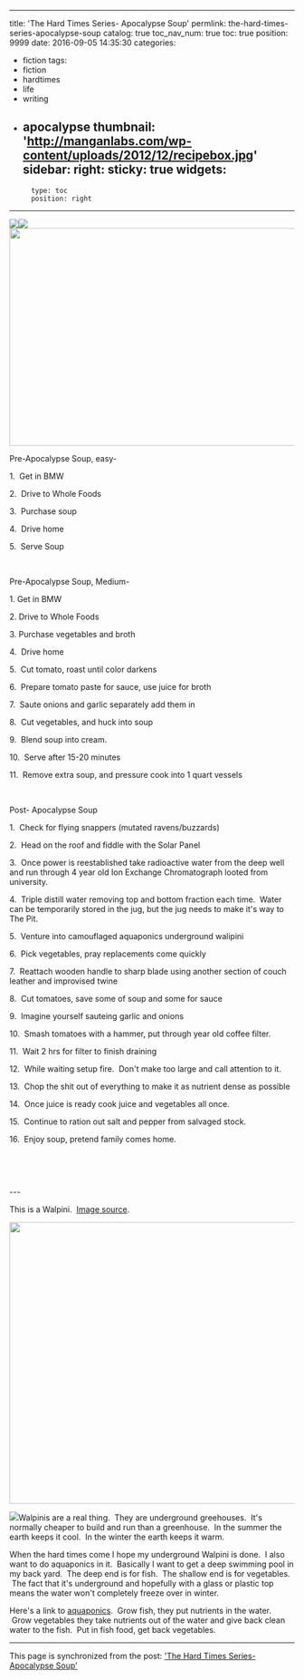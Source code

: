 
---
title: 'The Hard Times Series- Apocalypse Soup'
permlink: the-hard-times-series-apocalypse-soup
catalog: true
toc_nav_num: true
toc: true
position: 9999
date: 2016-09-05 14:35:30
categories:
- fiction
tags:
- fiction
- hardtimes
- life
- writing
- apocalypse
thumbnail: 'http://manganlabs.com/wp-content/uploads/2012/12/recipebox.jpg'
sidebar:
    right:
        sticky: true
widgets:
    -
        type: toc
        position: right
---


<html>
<p><img src="http://manganlabs.com/wp-content/uploads/2012/12/recipebox.jpg"/><img src="http://www.myrecipebookapp.com/wp-content/uploads/2012/10/main-image.png"/><img src="http://vol25.typepad.com/photos/ttv_prints/recipe-card.jpg" width="640" height="384"/></p>
<p>Pre-Apocalypse Soup, easy-</p>
<p>1. &nbsp;Get in BMW</p>
<p>2. &nbsp;Drive to Whole Foods</p>
<p>3. &nbsp;Purchase soup</p>
<p>4. &nbsp;Drive home</p>
<p>5. &nbsp;Serve Soup</p>
<p><br></p>
<p>Pre-Apocalypse Soup, Medium-</p>
<p>1. Get in BMW</p>
<p>2. Drive to Whole Foods</p>
<p>3. Purchase vegetables and broth</p>
<p>4. &nbsp;Drive home</p>
<p>5. &nbsp;Cut tomato, roast until color darkens</p>
<p>6. &nbsp;Prepare tomato paste for sauce, use juice for broth</p>
<p>7. &nbsp;Saute onions and garlic separately add them in</p>
<p>8. &nbsp;Cut vegetables, and huck into soup</p>
<p>9. &nbsp;Blend soup into cream.</p>
<p>10. &nbsp;Serve after 15-20 minutes</p>
<p>11. &nbsp;Remove extra soup, and pressure cook into 1 quart vessels</p>
<p><br></p>
<p>Post- Apocalypse Soup</p>
<p>1. &nbsp;Check for flying snappers (mutated ravens/buzzards)</p>
<p>2. &nbsp;Head on the roof and fiddle with the Solar Panel</p>
<p>3. &nbsp;Once power is reestablished take radioactive water from the deep well and run through 4 year old Ion Exchange Chromatograph looted from university.</p>
<p>4. &nbsp;Triple distill water removing top and bottom fraction each time. &nbsp;Water can be temporarily stored in the jug, but the jug needs to make it's way to The Pit.</p>
<p>5. &nbsp;Venture into camouflaged aquaponics underground walipini</p>
<p>6. &nbsp;Pick vegetables, pray replacements come quickly</p>
<p>7. &nbsp;Reattach wooden handle to sharp blade using another section of couch leather and improvised twine</p>
<p>8. &nbsp;Cut tomatoes, save some of soup and some for sauce</p>
<p>9. &nbsp;Imagine yourself sauteing garlic and onions</p>
<p>10. &nbsp;Smash tomatoes with a hammer, put through year old coffee filter.</p>
<p>11. &nbsp;Wait 2 hrs for filter to finish draining</p>
<p>12. &nbsp;While waiting setup fire. &nbsp;Don't make too large and call attention to it.</p>
<p>13. &nbsp;Chop the shit out of everything to make it as nutrient dense as possible</p>
<p>14. &nbsp;Once juice is ready cook juice and vegetables all once. &nbsp;</p>
<p>15. &nbsp;Continue to ration out salt and pepper from salvaged stock.</p>
<p>16. &nbsp;Enjoy soup, pretend family comes home.</p>
<p><br></p>
<p><br></p>
<p>---</p>
<p>This is a Walpini. &nbsp;<a href="http://www.treehugger.com/green-architecture/build-underground-greenhouse-garden-year-round.html">Image source</a>.</p>
<p><img src="https://s3.postimg.org/hpz94konn/walipini.jpg" width="662" height="497"/></p>
<p><img src="http://media.treehugger.com/assets/images/2013/02/walipini-2.jpg.662x0_q70_crop-scale.jpg"/>Walpinis are a real thing. &nbsp;They are underground greehouses. &nbsp;It's normally cheaper to build and run than a greenhouse. &nbsp;In the summer the earth keeps it cool. &nbsp;In the winter the earth keeps it warm.</p>
<p>When the hard times come I hope my underground Walpini is done. &nbsp;I also want to do aquaponics in it. &nbsp;Basically I want to get a deep swimming pool in my back yard. &nbsp;The deep end is for fish. &nbsp;The shallow end is for vegetables. &nbsp;The fact that it's underground and hopefully with a glass or plastic top means the water won't completely freeze over in winter. &nbsp;</p>
<p>Here's a link to <a href="http://www.backyardaquaponics.com/">aquaponics</a>. &nbsp;Grow fish, they put nutrients in the water. &nbsp;Grow vegetables they take nutrients out of the water and give back clean water to the fish. &nbsp;Put in fish food, get back vegetables.</p>
</html>

- - -

This page is synchronized from the post: ['The Hard Times Series- Apocalypse Soup'](https://steemit.com/@aggroed/the-hard-times-series-apocalypse-soup)
